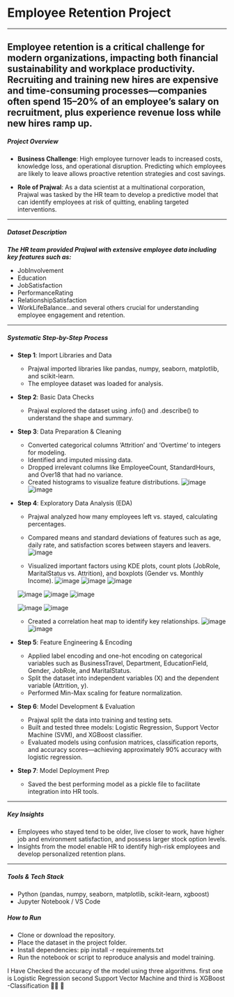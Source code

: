 # Employee Retention Project
---
**Employee retention is a critical challenge for modern organizations, impacting both financial sustainability and workplace productivity. Recruiting and training new hires are expensive and time-consuming processes—companies often spend 15–20% of an employee’s salary on recruitment, plus experience revenue loss while new hires ramp up.**
---
##### Project Overview
- **Business Challenge**: High employee turnover leads to increased costs, knowledge loss, and operational disruption. Predicting which employees are likely to leave allows proactive retention strategies and cost savings.

- **Role of Prajwal**: As a data scientist at a multinational corporation, Prajwal was tasked by the HR team to develop a predictive model that can identify employees at risk of quitting, enabling targeted interventions.

---

##### Dataset Description
***The HR team provided Prajwal with extensive employee data including key features such as:***

- JobInvolvement
- Education
- JobSatisfaction
- PerformanceRating
- RelationshipSatisfaction
- WorkLifeBalance...and several others crucial for understanding employee engagement and retention.
---
##### Systematic Step-by-Step Process
- **Step 1**: Import Libraries and Data
  - Prajwal imported libraries like pandas, numpy, seaborn, matplotlib, and scikit-learn.
  - The employee dataset was loaded for analysis.

- **Step 2**: Basic Data Checks
  - Prajwal explored the dataset using .info() and .describe() to understand the shape and summary.

- **Step 3**: Data Preparation & Cleaning
  - Converted categorical columns ‘Attrition’ and ‘Overtime’ to integers for modeling.
  - Identified and imputed missing data.
  - Dropped irrelevant columns like EmployeeCount, StandardHours, and Over18 that had no variance.
  - Created histograms to visualize feature distributions.
  ![image](https://github.com/user-attachments/assets/c234fb85-a7e7-4ce2-a417-e1432d2da480)
  ![image](https://github.com/user-attachments/assets/8f4695a5-f99e-4b60-920c-f7a319614fd5)


- **Step 4**: Exploratory Data Analysis (EDA)
  - Prajwal analyzed how many employees left vs. stayed, calculating percentages.
  - Compared means and standard deviations of features such as age, daily rate, and satisfaction scores between stayers and leavers.
  ![image](https://github.com/user-attachments/assets/79bf8246-4330-4278-8bdc-1954b3a30bc8)

  - Visualized important factors using KDE plots, count plots (JobRole, MaritalStatus vs. Attrition), and boxplots (Gender vs. Monthly Income).
  ![image](https://github.com/user-attachments/assets/0f7522dc-7d5b-41b6-8202-f62e10ec247d)
  ![image](https://github.com/user-attachments/assets/4de98cd8-2250-4931-9c12-741c7e755d97)
  ![image](https://github.com/user-attachments/assets/1f68883a-bc1b-411e-8022-723aa02f9397)

  ![image](https://github.com/user-attachments/assets/66360a4e-bbe9-483d-b53e-93d33a033116)
  ![image](https://github.com/user-attachments/assets/e1e0b2cc-e9b2-4e4f-a9a5-4b4f06a9c4c7)
  ![image](https://github.com/user-attachments/assets/efe43f4d-f36d-4677-a7b1-9abda665bf59)

  ![image](https://github.com/user-attachments/assets/a8517a51-ecaf-4a31-a084-dd3c9ecf46a2)
  ![image](https://github.com/user-attachments/assets/cd2def73-d47c-4fcc-9f14-25c31f32afb1)

  - Created a correlation heat map to identify key relationships.
  ![image](https://github.com/user-attachments/assets/69599cfe-e14f-49c2-a248-5d4ace40bb57)
  ![image](https://github.com/user-attachments/assets/bc92e9d4-20ee-44cd-8743-3e82a2062d1d)

- **Step 5**: Feature Engineering & Encoding
  - Applied label encoding and one-hot encoding on categorical variables such as BusinessTravel, Department, EducationField, Gender, JobRole, and MaritalStatus.
  - Split the dataset into independent variables (X) and the dependent variable (Attrition, y).
  - Performed Min-Max scaling for feature normalization.

- **Step 6**: Model Development & Evaluation
  - Prajwal split the data into training and testing sets.
  - Built and tested three models: Logistic Regression, Support Vector Machine (SVM), and XGBoost classifier.
  - Evaluated models using confusion matrices, classification reports, and accuracy scores—achieving approximately 90% accuracy with logistic regression.

- **Step 7**: Model Deployment Prep
  - Saved the best performing model as a pickle file to facilitate integration into HR tools.

---

##### Key Insights
- Employees who stayed tend to be older, live closer to work, have higher job and environment satisfaction, and possess larger stock option levels.
- Insights from the model enable HR to identify high-risk employees and develop personalized retention plans.
---

##### Tools & Tech Stack
- Python (pandas, numpy, seaborn, matplotlib, scikit-learn, xgboost)
- Jupyter Notebook / VS Code

##### How to Run
- Clone or download the repository.
- Place the dataset in the project folder.
- Install dependencies:
pip install -r requirements.txt
- Run the notebook or script to reproduce analysis and model training.

I Have Checked the accuracy of the model using three algorithms. first one is Logistic Regression second Support Vector Machine and third is XGBoost -Classification 👨‍💻 🙂
